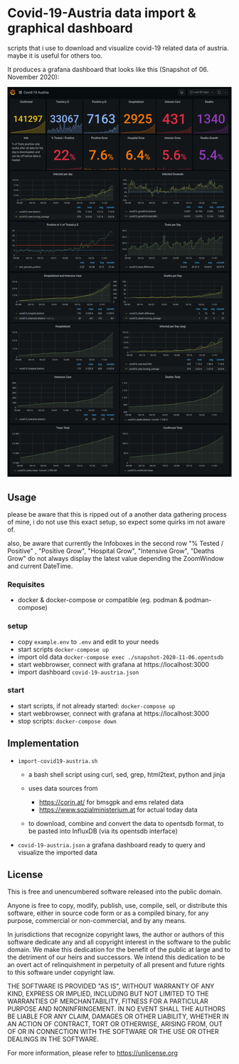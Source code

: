 # Covid-19-Austria data import & graphical dashboard

scripts that i use to download and visualize covid-19 related data of austria. maybe it is useful for others too.

It produces a grafana dashboard that looks like this (Snapshot of 06. November 2020):

![Dashboard-Snapshot](dashboard-snapshot-2020-11-06.png)

## Usage

please be aware that this is ripped out of a another data gathering process of mine, i do not use this exact setup, so expect some quirks im not aware of.

also, be aware that currently the Infoboxes in the second row "% Tested / Positive" , "Positive Grow", "Hospital Grow", "Intensive Grow", "Deaths Grow" do not always display the latest value depending the ZoomWindow and current DateTime.

### Requisites

+ docker & docker-compose or compatible (eg. podman & podman-compose)

### setup

+ copy `example.env` to `.env` and edit to your needs
+ start scripts `docker-compose up`
+ import old data `docker-compose exec ./snapshot-2020-11-06.opentsdb`
+ start webbrowser, connect with grafana at https://localhost:3000
+ import dashboard `covid-19-austria.json`

### start
+ start scripts, if not already started: `docker-compose up`
+ start webbrowser, connect with grafana at https://localhost:3000
+ stop scripts: `docker-compose down`

## Implementation

+ `import-covid19-austria.sh`
    + a bash shell script using curl, sed, grep, html2text, python and jinja

    + uses data sources from
        + https://corin.at/ for bmsgpk and ems related data
        + https://www.sozialministerium.at for actual today data

    + to download, combine and convert the data to opentsdb format, to be pasted into InfluxDB (via its opentsdb interface)

+ `covid-19-austria.json` a grafana dashboard ready to query and visualize the imported data

## License

This is free and unencumbered software released into the public domain.

Anyone is free to copy, modify, publish, use, compile, sell, or
distribute this software, either in source code form or as a compiled
binary, for any purpose, commercial or non-commercial, and by any
means.

In jurisdictions that recognize copyright laws, the author or authors
of this software dedicate any and all copyright interest in the
software to the public domain. We make this dedication for the benefit
of the public at large and to the detriment of our heirs and
successors. We intend this dedication to be an overt act of
relinquishment in perpetuity of all present and future rights to this
software under copyright law.

THE SOFTWARE IS PROVIDED "AS IS", WITHOUT WARRANTY OF ANY KIND,
EXPRESS OR IMPLIED, INCLUDING BUT NOT LIMITED TO THE WARRANTIES OF
MERCHANTABILITY, FITNESS FOR A PARTICULAR PURPOSE AND NONINFRINGEMENT.
IN NO EVENT SHALL THE AUTHORS BE LIABLE FOR ANY CLAIM, DAMAGES OR
OTHER LIABILITY, WHETHER IN AN ACTION OF CONTRACT, TORT OR OTHERWISE,
ARISING FROM, OUT OF OR IN CONNECTION WITH THE SOFTWARE OR THE USE OR
OTHER DEALINGS IN THE SOFTWARE.

For more information, please refer to <https://unlicense.org>

